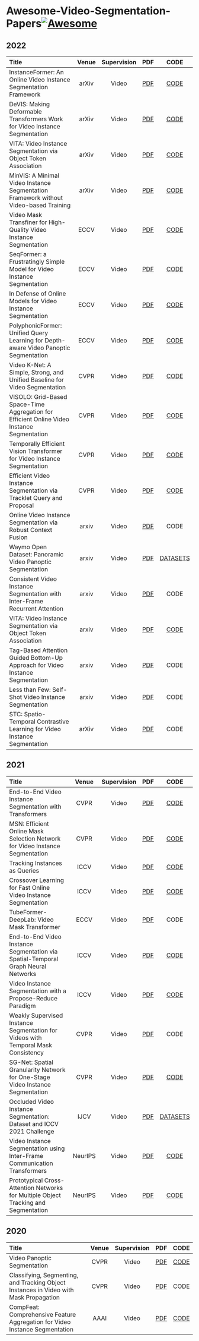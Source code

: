 # Awesome-Video-Segmentation-Papers[![Awesome](https://cdn.rawgit.com/sindresorhus/awesome/d7305f38d29fed78fa85652e3a63e154dd8e8829/media/badge.svg)](https://github.com/sindresorhus/awesome)

## 2022
| Title | Venue | Supervision | PDF | CODE |
| :-----|:-----:|:---:|:---:|:----:|
| InstanceFormer: An Online Video Instance Segmentation Framework | arXiv | Video | [PDF](https://arxiv.org/abs/2208.10547) | [CODE]() |
| DeVIS: Making Deformable Transformers Work for Video Instance Segmentation | arXiv | Video | [PDF](https://arxiv.org/pdf/2207.11103v1.pdf) | [CODE](https://github.com/acaelles97/DeVIS) |
| VITA: Video Instance Segmentation via Object Token Association | arXiv | Video | [PDF](https://arxiv.org/pdf/2206.04403v1.pdf) | [CODE](https://github.com/sukjunhwang/VITA) |
| MinVIS: A Minimal Video Instance Segmentation Framework without Video-based Training | arXiv | Video | [PDF](http://arxiv.org/abs/2208.02245.pdf) | [CODE](https://github.com/NVlabs/MinVIS) |
| Video Mask Transfiner for High-Quality Video Instance Segmentation | ECCV | Video | [PDF](https://arxiv.org/pdf/2207.14012.pdf) | [CODE](https://www.vis.xyz/pub/vmt) |
| SeqFormer: a Frustratingly Simple Model for Video Instance Segmentation | ECCV | Video | [PDF](https://arxiv.org/abs/2112.08275) | [CODE](https://github.com/wjf5203/SeqFormer) |
| In Defense of Online Models for Video Instance Segmentation | ECCV | Video | [PDF](https://arxiv.org/pdf/2207.10661v1.pdf) | [CODE](https://github.com/wjf5203/VNext) |
| PolyphonicFormer: Unified Query Learning for Depth-aware Video Panoptic Segmentation | ECCV | Video | [PDF](https://arxiv.org/pdf/2112.02582.pdf) | [CODE](https://github.com/HarborYuan/PolyphonicFormer) |
| Video K-Net: A Simple, Strong, and Unified Baseline for Video Segmentation |CVPR|Video|[PDF](http://arxiv.org/abs/2204.04656)|[CODE](https://github.com/lxtGH/Video-K-Net)|
| VISOLO: Grid-Based Space-Time Aggregation for Efficient Online Video Instance Segmentation |CVPR|Video|[PDF](https://arxiv.org/abs/2112.04177)|[CODE](https://github.com/SuHoHan95/VISOLO)|
| Temporally Efficient Vision Transformer for Video Instance Segmentation | CVPR | Video | [PDF](https://arxiv.org/pdf/2204.08412v1.pdf) | [CODE](https://github.com/hustvl/tevit) |
| Efficient Video Instance Segmentation via Tracklet Query and Proposal | CVPR | Video | [PDF](https://arxiv.org/pdf/2203.01853.pdf) | [CODE](https://jialianwu.com/projects/EfficientVIS.html) |
| Online Video Instance Segmentation via Robust Context Fusion | arxiv | Video | [PDF](https://arxiv.org/pdf/2207.05580.pdf) | CODE |
| Waymo Open Dataset: Panoramic Video Panoptic Segmentation | arxiv | Video | [PDF](https://arxiv.org/pdf/2206.07704.pdf) | [DATASETS](https://waymo.com/open/) |
| Consistent Video Instance Segmentation with Inter-Frame Recurrent Attention | arxiv | Video | [PDF](https://arxiv.org/pdf/2206.07011.pdf) | CODE |
| VITA: Video Instance Segmentation via Object Token Association | arxiv | Video | [PDF](https://arxiv.org/pdf/2206.04403.pdf) | [CODE](https://github.com/sukjunhwang/VITA) |
| Tag-Based Attention Guided Bottom-Up Approach for Video Instance Segmentation | arxiv | Video | [PDF](https://arxiv.org/pdf/2204.10765.pdf) | CODE |
| Less than Few: Self-Shot Video Instance Segmentation | arxiv | Video | [PDF](https://arxiv.org/pdf/2204.08874.pdf) | CODE |
| STC: Spatio-Temporal Contrastive Learning for Video Instance Segmentation | arXiv | Video | [PDF](https://arxiv.org/pdf/2202.03747v1.pdf) | CODE |


## 2021
| Title | Venue | Supervision | PDF | CODE |
| :-----|:-----:|:---:|:---:|:----:|
| End-to-End Video Instance Segmentation with Transformers|CVPR| Video |[PDF](http://arxiv.org/abs/2011.14503)|[CODE](https://github.com/Epiphqny/VisTR)|
| MSN: Efficient Online Mask Selection Network for Video Instance Segmentation | CVPR | Video | [PDF](https://arxiv.org/pdf/2106.10452v1.pdf) | [CODE](https://github.com/SHI-Labs/Mask-Selection-Networks) |
| Tracking Instances as Queries | ICCV | Video | [PDF](https://arxiv.org/pdf/2106.11963v2.pdf) | [CODE](https://github.com/hustvl/QueryInst) |
| Crossover Learning for Fast Online Video Instance Segmentation | ICCV | Video | [PDF](https://arxiv.org/pdf/2104.05970v1.pdf) | [CODE](https://github.com/hustvl/CrossVIS) |
| TubeFormer-DeepLab: Video Mask Transformer | ECCV | Video | [PDF](https://arxiv.org/pdf/2205.15361.pdf) | CODE |
| End-to-End Video Instance Segmentation via Spatial-Temporal Graph Neural Networks | ICCV | Video | [PDF](https://arxiv.org/pdf/2203.03145.pdf) | [CODE](https://github.com/lucaswithai/visgraph) |
| Video Instance Segmentation with a Propose-Reduce Paradigm | ICCV | Video | [PDF](https://arxiv.org/pdf/2103.13746.pdf) | [CODE](https://github.com/dvlab-research/ProposeReduce) |
| Weakly Supervised Instance Segmentation for Videos with Temporal Mask Consistency | CVPR | Video | [PDF](https://arxiv.org/pdf/2103.12886.pdf) | CODE |
| SG-Net: Spatial Granularity Network for One-Stage Video Instance Segmentation | CVPR | Video | [PDF](https://arxiv.org/pdf/2103.10284.pdf) | [CODE](https://github.com/goodproj13/SG-Net) |
| Occluded Video Instance Segmentation: Dataset and ICCV 2021 Challenge | IJCV | Video | [PDF](https://arxiv.org/pdf/2111.07950.pdf) | [DATASETS](http://songbai.site/ovis/) |
| Video Instance Segmentation using Inter-Frame Communication Transformers | NeurIPS | Video | [PDF](https://arxiv.org/pdf/2106.03299v1.pdf) | [CODE](https://github.com/sukjunhwang/IFC) |
| Prototypical Cross-Attention Networks for Multiple Object Tracking and Segmentation | NeurIPS | Video | [PDF](https://arxiv.org/pdf/2106.11958v2.pdf) | [CODE](https://github.com/SysCV/pcan) |

## 2020
| Title | Venue | Supervision | PDF | CODE |
| :-----|:-----:|:---:|:---:|:----:|
| Video Panoptic Segmentation | CVPR | Video | [PDF](https://arxiv.org/pdf/2006.11339.pdf) | [CODE](https://github.com/mcahny/vps) |
| Classifying, Segmenting, and Tracking Object Instances in Video with Mask Propagation | CVPR | Video | [PDF](https://arxiv.org/pdf/1912.04573.pdf) | CODE |
| CompFeat: Comprehensive Feature Aggregation for Video Instance Segmentation | AAAI | Video | [PDF](https://arxiv.org/pdf/2012.03400v1.pdf) | [CODE](https://github.com/SHI-Labs/CompFeat-for-Video-Instance-Segmentation) |
